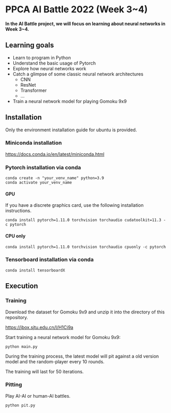 # PPCA AI Battle 2022 (Week 3~4)

**In the AI Battle project, we will focus on learning about neural networks in Week 3~4.**

## Learning goals

- Learn to program in Python
- Understand the basic usage of Pytorch
- Explore how neural networks work
- Catch a glimpse of some classic neural network architectures
  - CNN
  - ResNet
  - Transformer
  - ...
- Train a neural network model for playing Gomoku 9x9

## Installation

Only the environment installation guide for ubuntu is provided.

### Miniconda installation

https://docs.conda.io/en/latest/miniconda.html

### Pytorch installation via conda

    conda create -n "your_venv_name" python=3.9
    conda activate your_venv_name

#### GPU

If you have a discrete graphics card, use the following installation instructions.

    conda install pytorch=1.11.0 torchvision torchaudio cudatoolkit=11.3 -c pytorch

#### CPU only

    conda install pytorch=1.11.0 torchvision torchaudio cpuonly -c pytorch

### Tensorboard installation via conda

    conda install tensorboardX


## Execution

### Training

Download the dataset for Gomoku 9x9 and unzip it into the directory of this repository.

https://jbox.sjtu.edu.cn/l/H1Ci9a

Start training a neural network model for Gomoku 9x9:

    python main.py

During the training process, the latest model will pit against a old version model and the random-player every 10 rounds.

The training will last for 50 iterations.

### Pitting

Play AI-AI or human-AI battles.

    python pit.py